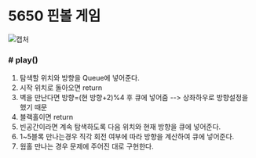 # 5650 핀볼 게임

![캡처](https://user-images.githubusercontent.com/72604908/195516318-fa1a5a1f-3aa8-40b9-9c5a-ded80105ece9.PNG)

### # play()
1. 탐색할 위치와 방향을 Queue에 넣어준다.
2. 시작 위치로 돌아오면 return
3. 벽을 만난다면 방향=(현 방향+2)%4 후 큐에 넣어줌 --> 상좌하우로 방향설정을 했기 때문
4. 블랙홀이면 return
5. 빈공간이라면 계속 탐색하도록 다음 위치와 현재 방향을 큐에 넣어준다.
6. 1~5블록 만나는경우 직각 회전 여부에 따라 방향을 계산하여 큐에 넣어준다.
7. 웜홀 만나는 경우 문제에 주어진 대로 구현한다.
